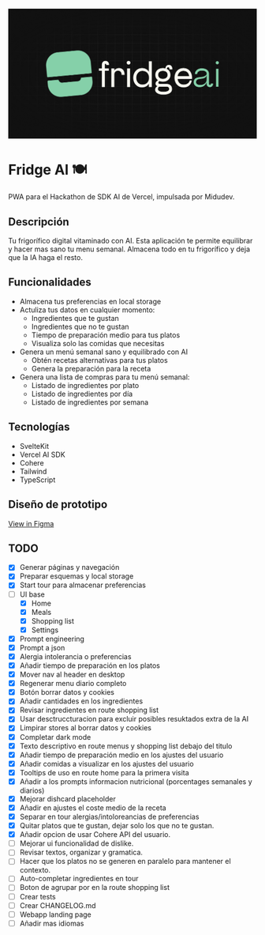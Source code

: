 ![logo](static/card.jpg)

# Fridge AI 🍽

PWA para el Hackathon de SDK AI de Vercel, impulsada por Midudev.

## Descripción

Tu frigorífico digital vitaminado con AI. Esta aplicación te permite equilibrar y hacer mas sano tu menu semanal. Almacena todo en tu frigorífico y deja que la IA haga el resto.

## Funcionalidades

- Almacena tus preferencias en local storage
- Actuliza tus datos en cualquier momento:
  - Ingredientes que te gustan
  - Ingredientes que no te gustan
  - Tiempo de preparación medio para tus platos
  - Visualiza solo las comidas que necesitas
- Genera un menú semanal sano y equilibrado con AI
  - Obtén recetas alternativas para tus platos
  - Genera la preparación para la receta
- Genera una lista de compras para tu menú semanal:
  - Listado de ingredientes por plato
  - Listado de ingredientes por día
  - Listado de ingredientes por semana

## Tecnologías

- SvelteKit
- Vercel AI SDK
- Cohere
- Tailwind
- TypeScript

## Diseño de prototipo

[View in Figma](https://www.figma.com/design/SYq4uQTkuRnJQl2cuccejy/Untitled?node-id=0-1&t=LO49p6sCoPetMl4e-1)

## TODO

- [x] Generar páginas y navegación
- [x] Preparar esquemas y local storage
- [x] Start tour para almacenar preferencias
- [ ] UI base
  - [x] Home
  - [x] Meals
  - [x] Shopping list
  - [x] Settings
- [x] Prompt engineering
- [x] Prompt a json
- [x] Alergia intolerancia o preferencias
- [x] Añadir tiempo de preparación en los platos
- [x] Mover nav al header en desktop
- [x] Regenerar menu diario completo
- [x] Botón borrar datos y cookies
- [x] Añadir cantidades en los ingredientes
- [x] Revisar ingredientes en route shopping list
- [x] Usar desctruccturacion para excluir posibles resuktados extra de la AI
- [x] Limpirar stores al borrar datos y cookies
- [x] Completar dark mode
- [x] Texto descriptivo en route menus y shopping list debajo del titulo
- [x] Añadir tiempo de preparación medio en los ajustes del usuario
- [x] Añadir comidas a visualizar en los ajustes del usuario
- [x] Tooltips de uso en route home para la primera visita
- [x] Añadir a los prompts informacion nutricional (porcentages semanales y diarios)
- [x] Mejorar dishcard placeholder
- [x] Añadir en ajustes el coste medio de la receta
- [x] Separar en tour alergias/intoloreancias de preferencias
- [x] Quitar platos que te gustan, dejar solo los que no te gustan.
- [x] Añadir opcion de usar Cohere API del usuario.
- [ ] Mejorar ui funcionalidad de dislike.
- [ ] Revisar textos, organizar y gramatica.
- [ ] Hacer que los platos no se generen en paralelo para mantener el contexto.
- [ ] Auto-completar ingredientes en tour
- [ ] Boton de agrupar por en la route shopping list
- [ ] Crear tests
- [ ] Crear CHANGELOG.md
- [ ] Webapp landing page
- [ ] Añadir mas idiomas
